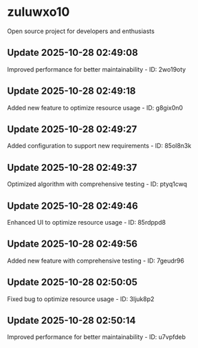 # zuluwxo10
Open source project for developers and enthusiasts

## Update 2025-10-28 02:49:08
Improved performance for better maintainability - ID: 2wo19oty


## Update 2025-10-28 02:49:18
Added new feature to optimize resource usage - ID: g8gix0n0


## Update 2025-10-28 02:49:27
Added configuration to support new requirements - ID: 85ol8n3k


## Update 2025-10-28 02:49:37
Optimized algorithm with comprehensive testing - ID: ptyq1cwq


## Update 2025-10-28 02:49:46
Enhanced UI to optimize resource usage - ID: 85rdppd8


## Update 2025-10-28 02:49:56
Added new feature with comprehensive testing - ID: 7geudr96


## Update 2025-10-28 02:50:05
Fixed bug to optimize resource usage - ID: 3ljuk8p2


## Update 2025-10-28 02:50:14
Improved performance for better maintainability - ID: u7vpfdeb

